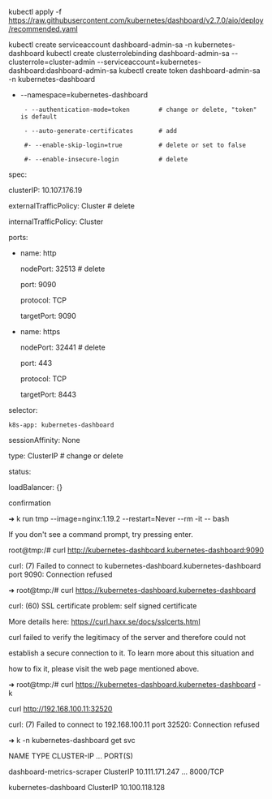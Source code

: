kubectl apply -f https://raw.githubusercontent.com/kubernetes/dashboard/v2.7.0/aio/deploy/recommended.yaml


kubectl create serviceaccount dashboard-admin-sa -n kubernetes-dashboard
kubectl create clusterrolebinding dashboard-admin-sa --clusterrole=cluster-admin --serviceaccount=kubernetes-dashboard:dashboard-admin-sa
kubectl create token dashboard-admin-sa -n kubernetes-dashboard


 - --namespace=kubernetes-dashboard  

        - --authentication-mode=token        # change or delete, "token" is default

        - --auto-generate-certificates       # add

        #- --enable-skip-login=true          # delete or set to false

        #- --enable-insecure-login           # delete


 spec:

  clusterIP: 10.107.176.19

  externalTrafficPolicy: Cluster   # delete

  internalTrafficPolicy: Cluster

  ports:

  - name: http

    nodePort: 32513                # delete

    port: 9090

    protocol: TCP

    targetPort: 9090

  - name: https

    nodePort: 32441                # delete

    port: 443

    protocol: TCP

    targetPort: 8443

  selector:

    k8s-app: kubernetes-dashboard

  sessionAffinity: None

  type: ClusterIP                  # change or delete

status:

  loadBalancer: {}

confirmation

➜ k run tmp --image=nginx:1.19.2 --restart=Never --rm -it -- bash

If you don't see a command prompt, try pressing enter.

root@tmp:/# curl http://kubernetes-dashboard.kubernetes-dashboard:9090

curl: (7) Failed to connect to kubernetes-dashboard.kubernetes-dashboard port 9090: Connection refused


➜ root@tmp:/# curl https://kubernetes-dashboard.kubernetes-dashboard

curl: (60) SSL certificate problem: self signed certificate

More details here: https://curl.haxx.se/docs/sslcerts.html


curl failed to verify the legitimacy of the server and therefore could not

establish a secure connection to it. To learn more about this situation and

how to fix it, please visit the web page mentioned above.


➜ root@tmp:/# curl https://kubernetes-dashboard.kubernetes-dashboard -k

curl http://192.168.100.11:32520

curl: (7) Failed to connect to 192.168.100.11 port 32520: Connection refused


➜ k -n kubernetes-dashboard get svc

NAME                        TYPE        CLUSTER-IP       ...   PORT(S)

dashboard-metrics-scraper   ClusterIP   10.111.171.247   ...   8000/TCP

kubernetes-dashboard        ClusterIP   10.100.118.128